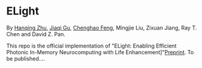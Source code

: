 # ELight
By [Hanqing Zhu](https://github.com/zhuhanqing), [Jiaqi Gu](https://github.com/JeremieMelo), [Chenghao Feng](https://github.com/Fengchenghao1996), Mingjie Liu, Zixuan Jiang, Ray T. Chen and David Z. Pan.

This repo is the official implementation of "ELight: Enabling Efficient Photonic In-Memory Neurocomputing with Life Enhancement]"[Preprint](https://arxiv.org/abs/2112.08512).
To be published....
